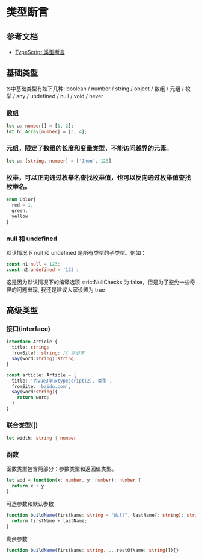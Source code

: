 # 类型断言

## 参考文档
- [TypeScript 类型断言](https://www.jianshu.com/p/4bd337c2115c)

## 基础类型
ts中基础类型有如下几种: boolean / number / string / object / 数组 / 元组 / 枚举 / any / undefined / null / void / never

### 数组 
```typescript
let a: number[] = [1, 2];
let b: Array[number] = [3, 4];
``` 

### 元组，限定了数组的长度和变量类型，不能访问越界的元素。
```typescript
let a: [string, number] = ['Jhon', 123]
```

### 枚举，可以正向通过枚举名查找枚举值，也可以反向通过枚举值查找枚举名。
```typescript
enum Color{ 
  red = 1, 
  green, 
  yellow 
}
```

### null 和 undefined
默认情况下 null 和 undefined 是所有类型的子类型。例如：
```typescript
const n1:null = 123;
const n2:undefined = '123';
```
这是因为默认情况下的编译选项 strictNullChecks 为 false，但是为了避免一些奇怪的问题出现, 我还是建议大家设置为 true

## 高级类型
### 接口(interface)
```typescript
interface Article {
  title: string;
  fromSite?: string; // 非必填
  say(word:string):string;
}

const article: Article = {
  title: '为vue3学点typescript(2), 类型',
  fromSite: 'baidu.com',
  say(word:string){
    return word;
  }
}
```

### 联合类型(|)
```typescript
let width: string | number
```

### 函数
函数类型包含两部分：参数类型和返回值类型。 
```typescript
let add = function(x: number, y: number): number {
  return x + y
}
```
可选参数和默认参数
```typescript
function buildName(firstName: string = "Will", lastName?: string): string {
  return firstName + lastName;
}
```
剩余参数
```typescript
function buildName(firstName: string, ...restOfName: string[]){}
```
